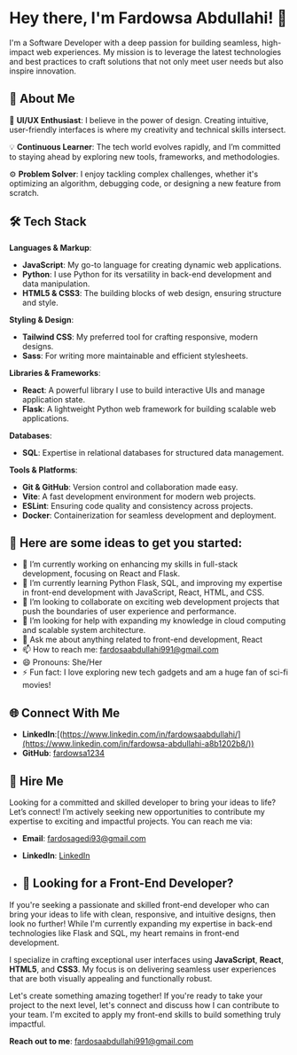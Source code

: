 # Hey there, I'm Fardowsa Abdullahi! 👋

I'm a Software Developer with a deep passion for building seamless, high-impact web experiences. My mission is to leverage the latest technologies and best practices to craft solutions that not only meet user needs but also inspire innovation.

## 🚀 About Me


🎨 **UI/UX Enthusiast**: I believe in the power of design. Creating intuitive, user-friendly interfaces is where my creativity and technical skills intersect.

💡 **Continuous Learner**: The tech world evolves rapidly, and I’m committed to staying ahead by exploring new tools, frameworks, and methodologies.

⚙️ **Problem Solver**: I enjoy tackling complex challenges, whether it's optimizing an algorithm, debugging code, or designing a new feature from scratch.

## 🛠 Tech Stack

**Languages & Markup**:
- **JavaScript**: My go-to language for creating dynamic web applications.
- **Python**: I use Python for its versatility in back-end development and data manipulation.
- **HTML5 & CSS3**: The building blocks of web design, ensuring structure and style.

**Styling & Design**:
- **Tailwind CSS**: My preferred tool for crafting responsive, modern designs.
- **Sass**: For writing more maintainable and efficient stylesheets.

**Libraries & Frameworks**:
- **React**: A powerful library I use to build interactive UIs and manage application state.
- **Flask**: A lightweight Python web framework for building scalable web applications.

**Databases**:
- **SQL**: Expertise in relational databases for structured data management.

**Tools & Platforms**:
- **Git & GitHub**: Version control and collaboration made easy.
- **Vite**: A fast development environment for modern web projects.
- **ESLint**: Ensuring code quality and consistency across projects.
- **Docker**: Containerization for seamless development and deployment.

## 🌟 Here are some ideas to get you started:

- 🔭 I’m currently working on enhancing my skills in full-stack development, focusing on React and Flask.
- 🌱 I’m currently learning Python Flask, SQL, and improving my expertise in front-end development with JavaScript, React, HTML, and CSS.
- 👯 I’m looking to collaborate on exciting web development projects that push the boundaries of user experience and performance.
- 🤔 I’m looking for help with expanding my knowledge in cloud computing and scalable system architecture.
- 💬 Ask me about anything related to front-end development, React
- 📫 How to reach me: [fardosaabdullahi991@gmail.com](mailto:fardosaabdullahi991@gmail.com)
- 😄 Pronouns: She/Her
- ⚡ Fun fact: I love exploring new tech gadgets and am a huge fan of sci-fi movies!

## 🌐 Connect With Me

- **LinkedIn**:[(https://www.linkedin.com/in/fardowsaabdullahi/](https://www.linkedin.com/in/fardowsa-abdullahi-a8b1202b8/))
- **GitHub**: [fardowsa1234](https://github.com/fardowsa1234)

## 💼 Hire Me

Looking for a committed and skilled developer to bring your ideas to life? Let’s connect! I’m actively seeking new opportunities to contribute my expertise to exciting and impactful projects. You can reach me via:

- **Email**: [fardosagedi93@gmail.com](mailto:fardosaabdullahi991@gmail.com)
- **LinkedIn**: [LinkedIn]([https://www.linkedin.com/in/fardowsaabdullahi/](https://www.linkedin.com/in/fardowsa-abdullahi-a8b1202b8/))

- ## 💼 Looking for a Front-End Developer?

If you're seeking a passionate and skilled front-end developer who can bring your ideas to life with clean, responsive, and intuitive designs, then look no further! While I'm currently expanding my expertise in back-end technologies like Flask and SQL, my heart remains in front-end development.

I specialize in crafting exceptional user interfaces using **JavaScript**, **React**, **HTML5**, and **CSS3**. My focus is on delivering seamless user experiences that are both visually appealing and functionally robust.

Let's create something amazing together! If you're ready to take your project to the next level, let's connect and discuss how I can contribute to your team. I'm excited to apply my front-end skills to build something truly impactful.

**Reach out to me**: [fardosaabdullahi991@gmail.com](mailto:fardosaabdullahi991@gmail.com)

